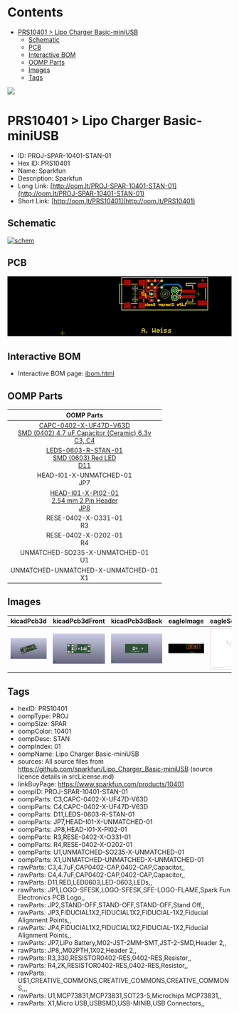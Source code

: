 



Contents
========

* [PRS10401 > Lipo Charger Basic-miniUSB](#prs10401--lipo-charger-basic-miniusb)
	* [Schematic](#schematic)
	* [PCB](#pcb)
	* [Interactive BOM](#interactive-bom)
	* [OOMP Parts](#oomp-parts)
	* [Images](#images)
	* [Tags](#tags)
  
![][im]
# PRS10401 > Lipo Charger Basic-miniUSB

- ID: PROJ-SPAR-10401-STAN-01
- Hex ID: PRS10401
- Name: Sparkfun
- Description: Sparkfun
- Long Link: [http://oom.lt/PROJ-SPAR-10401-STAN-01](http://oom.lt/PROJ-SPAR-10401-STAN-01)
- Short Link: [http://oom.lt/PRS10401](http://oom.lt/PRS10401)

## Schematic
  
[![schem](eagleSchemImage.png)](eagleSchemImage.png)
## PCB
  
[![pcb](eagleImage.png)](eagleImage.png)
## Interactive BOM

- Interactive BOM page: [ibom.html](https://htmlpreview.github.io/?https://github.com/oomlout/oomlout_OOMP_projects/blob/main/PROJ-SPAR-10401-STAN-01/kicad/bom/ibom.html)

## OOMP Parts
  

|OOMP Parts|
| :---: |
|[CAPC-0402-X-UF47D-V63D<br> SMD (0402) 4.7 uF Capacitor (Ceramic) 6.3v<br> C3, C4](https://github.com/oomlout/oomlout_OOMP_parts/tree/main/CAPC-0402-X-UF47D-V63D/)|
|[LEDS-0603-R-STAN-01<br> SMD (0603) Red LED<br> D11](https://github.com/oomlout/oomlout_OOMP_parts/tree/main/LEDS-0603-R-STAN-01/)|
|HEAD-I01-X-UNMATCHED-01<BR>JP7|
|[HEAD-I01-X-PI02-01<br> 2.54 mm 2 Pin Header<br> JP8](https://github.com/oomlout/oomlout_OOMP_parts/tree/main/HEAD-I01-X-PI02-01/)|
|RESE-0402-X-O331-01<BR>R3|
|RESE-0402-X-O202-01<BR>R4|
|UNMATCHED-SO235-X-UNMATCHED-01<BR>U1|
|UNMATCHED-UNMATCHED-X-UNMATCHED-01<BR>X1|

## Images
  
  

|kicadPcb3d|kicadPcb3dFront|kicadPcb3dBack|eagleImage|eagleSchemImage|
| :---: | :---: | :---: | :---: | :---: |
|[![kicadPcb3d](kicadPcb3d_140.png)](kicadPcb3d.png)|[![kicadPcb3dFront](kicadPcb3dFront_140.png)](kicadPcb3dFront.png)|[![kicadPcb3dBack](kicadPcb3dBack_140.png)](kicadPcb3dBack.png)|[![eagleImage](eagleImage_140.png)](eagleImage.png)|[![eagleSchemImage](eagleSchemImage_140.png)](eagleSchemImage.png)|

## Tags

- hexID: PRS10401
- oompType: PROJ
- oompSize: SPAR
- oompColor: 10401
- oompDesc: STAN
- oompIndex: 01
- oompName: Lipo Charger Basic-miniUSB
- sources: All source files from https://github.com/sparkfun/Lipo_Charger_Basic-miniUSB (source licence details in srcLicense.md)
- linkBuyPage: https://www.sparkfun.com/products/10401
- oompID: PROJ-SPAR-10401-STAN-01
- oompParts: C3,CAPC-0402-X-UF47D-V63D
- oompParts: C4,CAPC-0402-X-UF47D-V63D
- oompParts: D11,LEDS-0603-R-STAN-01
- oompParts: JP7,HEAD-I01-X-UNMATCHED-01
- oompParts: JP8,HEAD-I01-X-PI02-01
- oompParts: R3,RESE-0402-X-O331-01
- oompParts: R4,RESE-0402-X-O202-01
- oompParts: U1,UNMATCHED-SO235-X-UNMATCHED-01
- oompParts: X1,UNMATCHED-UNMATCHED-X-UNMATCHED-01
- rawParts: C3,4.7uF,CAP0402-CAP,0402-CAP,Capacitor,,
- rawParts: C4,4.7uF,CAP0402-CAP,0402-CAP,Capacitor,,
- rawParts: D11,RED,LED0603,LED-0603,LEDs,,
- rawParts: JP1,LOGO-SFESK,LOGO-SFESK,SFE-LOGO-FLAME,Spark Fun Electronics PCB Logo,,
- rawParts: JP2,STAND-OFF,STAND-OFF,STAND-OFF,Stand Off,,
- rawParts: JP3,FIDUCIAL1X2,FIDUCIAL1X2,FIDUCIAL-1X2,Fiducial Alignment Points,,
- rawParts: JP4,FIDUCIAL1X2,FIDUCIAL1X2,FIDUCIAL-1X2,Fiducial Alignment Points,,
- rawParts: JP7,LiPo Battery,M02-JST-2MM-SMT,JST-2-SMD,Header 2,,
- rawParts: JP8,,M02PTH,1X02,Header 2,,
- rawParts: R3,330,RESISTOR0402-RES,0402-RES,Resistor,,
- rawParts: R4,2K,RESISTOR0402-RES,0402-RES,Resistor,,
- rawParts: U$1,CREATIVE_COMMONS,CREATIVE_COMMONS,CREATIVE_COMMONS,,,
- rawParts: U1,MCP73831,MCP73831,SOT23-5,Microchips MCP73831,,
- rawParts: X1,Micro USB,USBSMD,USB-MINIB,USB Connectors,,



[im]: kicadPcb3d_450.png
